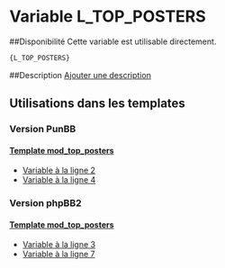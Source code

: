 # Variable L_TOP_POSTERS

##Disponibilité
Cette variable est utilisable directement.

```html
{L_TOP_POSTERS}
```

##Description
[Ajouter une description](https://fa-tvars.appspot.com/var/L_TOP_POSTERS)

## Utilisations dans les templates

### Version PunBB

#### [Template mod_top_posters](punbb/mod_top_posters.md#readme)
* [Variable &agrave; la ligne 2](../punbb/mod_top_posters.tpl#L2)
* [Variable &agrave; la ligne 4](../punbb/mod_top_posters.tpl#L4)

### Version phpBB2

#### [Template mod_top_posters](subsilver/mod_top_posters.md#readme)
* [Variable &agrave; la ligne 3](../subsilver/mod_top_posters.tpl#L3)
* [Variable &agrave; la ligne 7](../subsilver/mod_top_posters.tpl#L7)